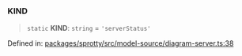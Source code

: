 
### KIND

> `static` **KIND**: `string` = `'serverStatus'`

Defined in: [packages/sprotty/src/model-source/diagram-server.ts:38](https://github.com/eclipse-sprotty/sprotty/blob/f9b2433481cc27a1ac0c92d525a92039ae7f6c76/packages/sprotty/src/model-source/diagram-server.ts#L38)
